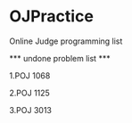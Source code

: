 # OJPractice

Online Judge programming list

*** undone problem list ***

1.POJ 1068

2.POJ 1125

3.POJ 3013

